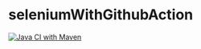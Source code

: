 # seleniumWithGithubAction

[![Java CI with Maven](https://github.com/Ablindbat/seleniumWithGithubAction/actions/workflows/selenium.yml/badge.svg)](https://github.com/Ablindbat/seleniumWithGithubAction/actions/workflows/selenium.yml)

